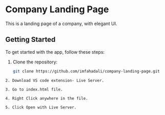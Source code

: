 # Company Landing Page

This is a landing page of a company, with elegant UI.

## Getting Started

To get started with the app, follow these steps:

1. Clone the repository:

   ```bash
   git clone https://github.com/imfahadali/company-landing-page.git
  ```
2. Download VS code extension- Live Server.

3. Go to index.html file.

4. Right Click anywhere in the file.

5. Click Open with Live Server.
